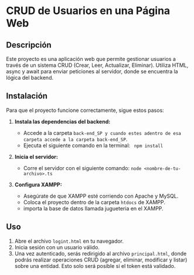 # CRUD de Usuarios en una Página Web

## Descripción
Este proyecto es una aplicación web que permite gestionar usuarios a través de un sistema CRUD (Crear, Leer, Actualizar, Eliminar). Utiliza HTML, async y await para enviar peticiones al servidor, donde se encuentra la lógica del backend.

## Instalación
Para que el proyecto funcione correctamente, sigue estos pasos:

1. **Instala las dependencias del backend:**
   - Accede a la carpeta `back-end_SP y cuando estes adentro de esa carpeta accede a la carpeta back-end_SP`.
   - Ejecuta el siguiente comando en la terminal:
     ``` npm install```

2. **Inicia el servidor:**
   - Corre el servidor con el siguiente comando:
     ```node <nombre-de-tu-archivo>.ts```

3. **Configura XAMPP:**
   - Asegúrate de que XAMPP esté corriendo con Apache y MySQL.
   - Coloca el proyecto dentro de la carpeta `htdocs` de XAMPP.
   - importa la base de datos llamada jugueteria en el XAMPP.

## Uso
1. Abre el archivo `logint.html` en tu navegador.
2. Inicia sesión con un usuario válido.
3. Una vez autenticado, serás redirigido al archivo `principal.html`, donde podrás realizar operaciones CRUD (agregar, eliminar, modificar y listar) sobre una entidad. Esto solo será posible si el token está validado.
